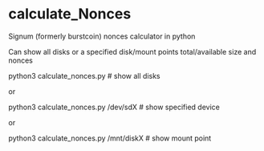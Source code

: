 # calculate_Nonces
Signum (formerly burstcoin) nonces calculator in python

Can show all disks or a specified disk/mount points total/available size and nonces

python3 calculate_nonces.py # show all disks

or

python3 calculate_nonces.py /dev/sdX # show specified device

or

python3 calculate_nonces.py /mnt/diskX # show mount point 
